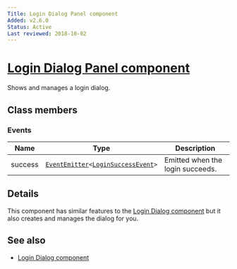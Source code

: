 ```yaml
---
Title: Login Dialog Panel component
Added: v2.6.0
Status: Active
Last reviewed: 2018-10-02
---
```


# [Login Dialog Panel component](../../lib/core/login/components/login-dialog-panel.component.ts "Defined in login-dialog-panel.component.ts")

Shows and manages a login dialog.

## Class members

### Events

| Name | Type | Description |
| ---- | ---- | ----------- |
| success | [`EventEmitter`](https://angular.io/api/core/EventEmitter)`<`[`LoginSuccessEvent`](../../lib/core/login/models/login-success.event.ts)`>` | Emitted when the login succeeds. |

## Details

This component has similar features to the [Login Dialog component](../core/login-dialog.component.md)
but it also creates and manages the dialog for you.

## See also

-   [Login Dialog component](../core/login-dialog.component.md)
